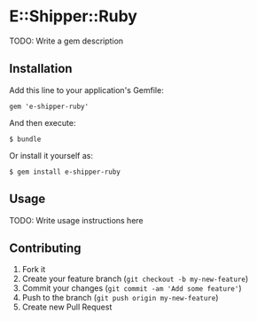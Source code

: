 # E::Shipper::Ruby

TODO: Write a gem description

## Installation

Add this line to your application's Gemfile:

    gem 'e-shipper-ruby'

And then execute:

    $ bundle

Or install it yourself as:

    $ gem install e-shipper-ruby

## Usage

TODO: Write usage instructions here

## Contributing

1. Fork it
2. Create your feature branch (`git checkout -b my-new-feature`)
3. Commit your changes (`git commit -am 'Add some feature'`)
4. Push to the branch (`git push origin my-new-feature`)
5. Create new Pull Request
